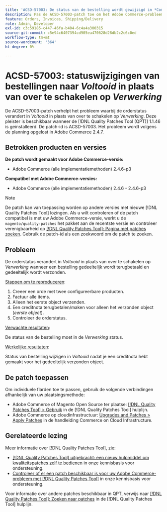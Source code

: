 ```yaml
---
title: 'ACSD-57003: De status van de bestelling wordt gewijzigd in *Complete* in plaats van te worden gewijzigd in *Processing*'
description: Pas de ACSD-57003-patch toe om het Adobe Commerce-probleem op te lossen waarbij de status van de bestelling verandert in *Complete* in plaats van te veranderen in *Processing*.
feature: Orders, Invoices, Shipping/Delivery
role: Admin, Developer
exl-id: c3c59185-c447-46fa-b404-6c4a4a300315
source-git-commit: c5e94c6407394cd905ea470628d28db2c2c6c0ed
workflow-type: tm+mt
source-wordcount: '364'
ht-degree: 0%

---
```


# ACSD-57003: statuswijzigingen van bestellingen naar *Voltooid* in plaats van over te schakelen op *Verwerking*

De ACSD-57003-patch verhelpt het probleem waarbij de orderstatus verandert in *Voltooid* in plaats van over te schakelen op *Verwerking*. Deze pleister is beschikbaar wanneer de [!DNL Quality Patches Tool (QPT)] 1.1.46 is geïnstalleerd. De patch-id is ACSD-57003. Het probleem wordt volgens de planning opgelost in Adobe Commerce 2.4.7.

## Betrokken producten en versies

**De patch wordt gemaakt voor Adobe Commerce-versie:**

* Adobe Commerce (alle implementatiemethoden) 2.4.6-p3

**Compatibel met Adobe Commerce-versies:**

* Adobe Commerce (alle implementatiemethoden) 2.4.6 - 2.4.6-p3

>[!NOTE]
>
>De patch kan van toepassing worden op andere versies met nieuwe [!DNL Quality Patches Tool] lozingen. Als u wilt controleren of de patch compatibel is met uw Adobe Commerce-versie, werkt u de `magento/quality-patches` het pakket aan de recentste versie en controleer verenigbaarheid op [[!DNL Quality Patches Tool]: Pagina met patches zoeken](https://experienceleague.adobe.com/tools/commerce-quality-patches/index.html). Gebruik de patch-id als een zoekwoord om de patch te zoeken.

## Probleem

De orderstatus verandert in *Voltooid* in plaats van over te schakelen op *Verwerking* wanneer een bestelling gedeeltelijk wordt terugbetaald en gedeeltelijk wordt verzonden.

<u>Stappen om te reproduceren</u>:

1. Creeer een orde met twee configureerbare producten.
1. Factuur alle items.
1. Alleen het eerste object verzenden.
1. Een creditnota terugbetalen/maken voor alleen het verzonden object (*eerste object*).
1. Controleer de orderstatus.

<u>Verwachte resultaten</u>:

De status van de bestelling moet in de _Verwerking_ status.

<u>Werkelijke resultaten</u>:

Status van bestelling wijzigen in *Voltooid* nadat je een creditnota hebt gemaakt voor het gedeeltelijk verzonden object.

## De patch toepassen

Om individuele flarden toe te passen, gebruik de volgende verbindingen afhankelijk van uw plaatsingsmethode:

* Adobe Commerce of Magento Open Source ter plaatse: [[!DNL Quality Patches Tool] > Gebruik](https://experienceleague.adobe.com/docs/commerce-operations/tools/quality-patches-tool/usage.html) in de [!DNL Quality Patches Tool] hulplijn.
* Adobe Commerce op cloudinfrastructuur: [Upgrades and Patches > Apply Patches](https://experienceleague.adobe.com/docs/commerce-cloud-service/user-guide/develop/upgrade/apply-patches.html) in de handleiding Commerce on Cloud Infrastructure.

## Gerelateerde lezing

Meer informatie over [!DNL Quality Patches Tool], zie:

* [[!DNL Quality Patches Tool] uitgebracht: een nieuw hulpmiddel om kwaliteitspatches zelf te bedienen](/help/announcements/adobe-commerce-announcements/magento-quality-patches-released-new-tool-to-self-serve-quality-patches.md) in onze kennisbasis voor ondersteuning.
* [Controleer of er een patch beschikbaar is voor uw Adobe Commerce-probleem met [!DNL Quality Patches Tool]](/help/support-tools/patches-available-in-qpt-tool/check-patch-for-magento-issue-with-magento-quality-patches.md) in onze kennisbasis voor ondersteuning.

Voor informatie over andere patches beschikbaar in QPT, verwijs naar [[!DNL Quality Patches Tool]: Zoeken naar patches](https://experienceleague.adobe.com/tools/commerce-quality-patches/index.html) in de [!DNL Quality Patches Tool] hulplijn.
